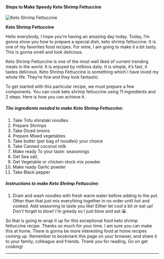             

#### Steps to Make Speedy Keto Shrimp Fettuccine

![Keto Shrimp Fettuccine](https://img-global.cpcdn.com/recipes/8792bacc319c5655/751x532cq70/keto-shrimp-fettuccine-recipe-main-photo.jpg)

**Keto Shrimp Fettuccine**

Hello everybody, I hope you’re having an amazing day today. Today, I’m gonna show you how to prepare a special dish, keto shrimp fettuccine. It is one of my favorites food recipes. For mine, I am going to make it a bit tasty. This is gonna smell and look delicious.

Keto Shrimp Fettuccine is one of the most well liked of current trending meals in the world. It is enjoyed by millions daily. It is simple, it’s fast, it tastes delicious. Keto Shrimp Fettuccine is something which I have loved my whole life. They’re fine and they look fantastic.

To get started with this particular recipe, we must prepare a few components. You can cook keto shrimp fettuccine using 11 ingredients and 2 steps. Here is how you can achieve it.

##### The ingredients needed to make Keto Shrimp Fettuccine:

1.  Take Tofu shirataki noodles.
2.  Prepare Shrimps
3.  Take Diced onions
4.  Prepare Mixed vegetables
5.  Take butter (per bag of noodles) your choice
6.  Take Canned coconut milk
7.  Make ready To your taste: seasonings
8.  Get Sea salt,
9.  Get Vegetable or chicken stock mix powder
10.  Make ready Garlic powder
11.  Take Black pepper

##### Instructions to make Keto Shrimp Fettuccine:

1.  Drain and wash noodles with fresh warm water before adding to the pot. Other than that just mix everything together in no order until hot and cooked. Add seasoning to taste you like! Either let cool a bit or eat up! Don't forget to blow! I'm greedy so I just blow and eat 😀.

So that is going to wrap it up for this exceptional food keto shrimp fettuccine recipe. Thanks so much for your time. I am sure you can make this at home. There is gonna be more interesting food at home recipes coming up. Remember to bookmark this page on your browser, and share it to your family, colleague and friends. Thank you for reading. Go on get cooking!

* * *